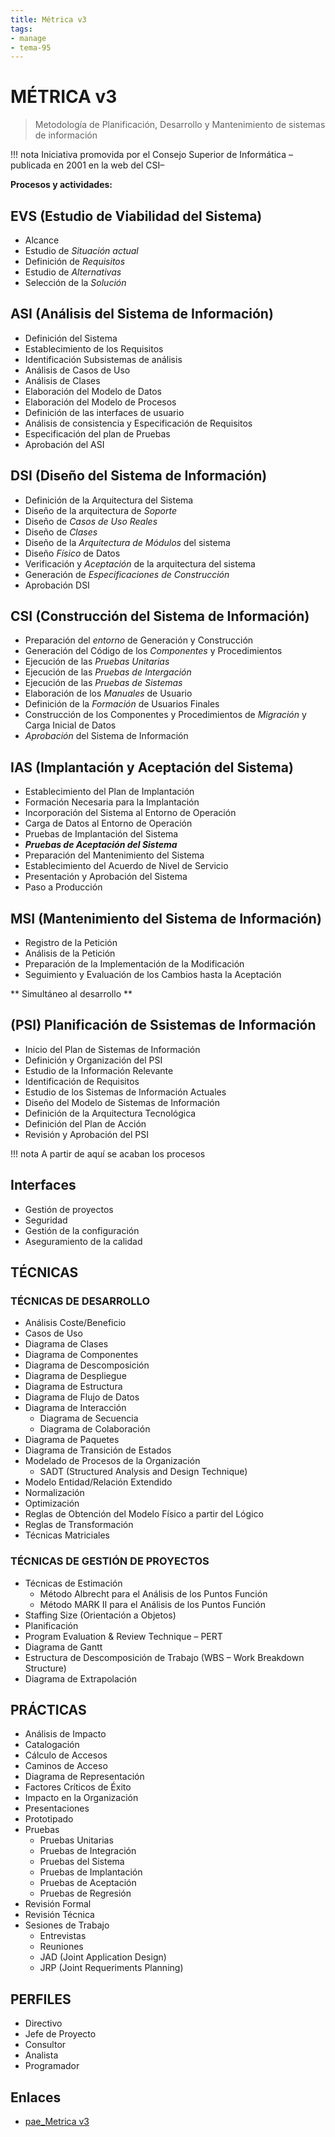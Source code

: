 ```yaml
---
title: Métrica v3
tags:
- manage
- tema-95
---
```

# MÉTRICA v3
> Metodología de Planificación, Desarrollo y Mantenimiento de sistemas de información

!!! nota
    Iniciativa promovida por el Consejo Superior de Informática –publicada en 2001 en la web del CSI–

**Procesos y actividades:**

## EVS (Estudio de Viabilidad del Sistema)
* Alcance
* Estudio de _Situación actual_
* Definición de _Requisitos_
* Estudio de _Alternativas_
* Selección de la _Solución_

## ASI (Análisis del Sistema de Información)
* Definición del Sistema
* Establecimiento de los Requisitos
* Identificación Subsistemas de análisis
* Análisis de Casos de Uso
* Análisis de Clases
* Elaboración del Modelo de Datos
* Elaboración del Modelo de Procesos
* Definición de las interfaces de usuario
* Análisis de consistencia y Especificación de Requisitos
* Especificación del plan de Pruebas
* Aprobación del ASI

## DSI (Diseño del Sistema de Información)
* Definición de la Arquitectura del Sistema
* Diseño de la arquitectura de _Soporte_
* Diseño de _Casos de Uso Reales_
* Diseño de _Clases_
* Diseño de la _Arquitectura de Módulos_ del sistema
* Diseño _Físico_ de Datos
* Verificación y _Aceptación_ de la arquitectura del sistema
* Generación de _Especificaciones de Construcción_
* Aprobación DSI

## CSI (Construcción del Sistema de Información)
* Preparación del _entorno_ de Generación y Construcción
* Generación del Código de los _Componentes_ y Procedimientos
* Ejecución de las _Pruebas Unitarias_
* Ejecución de las _Pruebas de Intergación_
* Ejecución de las _Pruebas de Sistemas_
* Elaboración de los _Manuales_ de Usuario
* Definición de la _Formación_ de Usuarios Finales
* Construcción de los Componentes y Procedimientos de _Migración_ y Carga Inicial de Datos
* _Aprobación_ del Sistema de Información

## IAS (Implantación y Aceptación del Sistema)
* Establecimiento del Plan de Implantación
* Formación Necesaria para la Implantación
* Incorporación del Sistema al Entorno de Operación
* Carga de Datos al Entorno de Operación
* Pruebas de Implantación del Sistema
* _**Pruebas de Aceptación del Sistema**_
* Preparación del Mantenimiento del Sistema
* Establecimiento del Acuerdo de Nivel de Servicio
* Presentación y Aprobación del Sistema
* Paso a Producción

## MSI (Mantenimiento del Sistema de Información)
* Registro de la Petición
* Análisis de la Petición
* Preparación de la Implementación de la Modificación
* Seguimiento y Evaluación de los Cambios hasta la Aceptación

** Simultáneo al desarrollo **

## (PSI) Planificación de Ssistemas de Información
* Inicio del Plan de Sistemas de Información
* Definición y Organización del PSI
* Estudio de la Información Relevante
* Identificación de Requisitos
* Estudio de los Sistemas de Información Actuales
* Diseño del Modelo de Sistemas de Información
* Definición de la Arquitectura Tecnológica
* Definición del Plan de Acción
* Revisión y Aprobación del PSI

!!! nota
    A partir de aquí se acaban los procesos

## Interfaces
* Gestión de proyectos
* Seguridad
* Gestión de la configuración
* Aseguramiento de la calidad

## TÉCNICAS

### TÉCNICAS DE DESARROLLO
* Análisis Coste/Beneficio
* Casos de Uso
* Diagrama de Clases
* Diagrama de Componentes
* Diagrama de Descomposición
* Diagrama de Despliegue
* Diagrama de Estructura
* Diagrama de Flujo de Datos
* Diagrama de Interacción
    * Diagrama de Secuencia
    * Diagrama de Colaboración
* Diagrama de Paquetes
* Diagrama de Transición de Estados
* Modelado de Procesos de la Organización
    * SADT (Structured Analysis and Design Technique)
* Modelo Entidad/Relación Extendido
* Normalización
* Optimización
* Reglas de Obtención del Modelo Físico a partir del Lógico
* Reglas de Transformación
* Técnicas Matriciales

### TÉCNICAS DE GESTIÓN DE PROYECTOS
* Técnicas de Estimación
    * Método Albrecht para el Análisis de los Puntos Función
    * Método MARK II para el Análisis de los Puntos Función
* Staffing Size (Orientación a Objetos)
* Planificación
* Program Evaluation & Review Technique – PERT
* Diagrama de Gantt
* Estructura de Descomposición de Trabajo (WBS – Work Breakdown Structure)
* Diagrama de Extrapolación

## PRÁCTICAS
* Análisis de Impacto
* Catalogación
* Cálculo de Accesos
* Caminos de Acceso
* Diagrama de Representación
* Factores Críticos de Éxito
* Impacto en la Organización
* Presentaciones
* Prototipado
* Pruebas
    * Pruebas Unitarias
    * Pruebas de Integración
    * Pruebas del Sistema
    * Pruebas de Implantación
    * Pruebas de Aceptación
    * Pruebas de Regresión
* Revisión Formal
* Revisión Técnica
* Sesiones de Trabajo
    * Entrevistas
    * Reuniones
    * JAD (Joint Application Design)
    * JRP (Joint Requeriments Planning)

## PERFILES
* Directivo
* Jefe de Proyecto
* Consultor
* Analista
* Programador

## Enlaces
* [pae_Metrica v3](https://administracionelectronica.gob.es/pae_Home/pae_Documentacion/pae_Metodolog/pae_Metrica_v3.html)